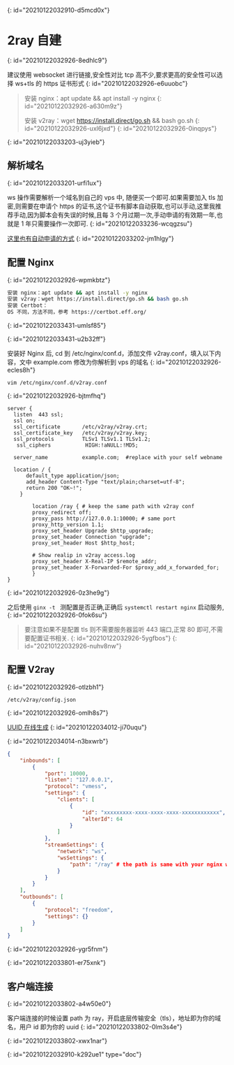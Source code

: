 {: id="20210122032910-d5mcd0x"}

# 2ray 自建
{: id="20210122032926-8edhlc9"}

建议使用 websocket 进行链接,安全性对比 tcp 高不少,要求更高的安全性可以选择 ws+tls 的 https 证书形式
{: id="20210122032926-e6uuobc"}

> 安装 nginx：apt update && apt install -y nginx
> {: id="20210122032926-a630m9z"}
>
> 安装 v2ray：wget https://install.direct/go.sh && bash go.sh
> {: id="20210122032926-uxl6jxd"}
{: id="20210122032926-0inqpys"}


{: id="20210122033203-uj3yieb"}

## 解析域名
{: id="20210122033201-urfi1ux"}

ws 操作需要解析一个域名到自己的 vps 中, 随便买一个即可.如果需要加入 tls 加密,则需要在申请个 https 的证书,这个证书有脚本自动获取,也可以手动,这里我推荐手动,因为脚本会有失误的时候,且每 3 个月过期一次,手动申请的有效期一年,也就是 1 年只需要操作一次即可.
{: id="20210122033236-wcqgzsu"}

[这里也有自动申请的方式](https://neko.re/archives/112.html)
{: id="20210122033202-jm1hlgy"}

## 配置 Nginx
{: id="20210122032926-wpmkbtz"}

```bash
安装 nginx：apt update && apt install -y nginx
安装 v2ray：wget https://install.direct/go.sh && bash go.sh
安装 Certbot：
OS 不同，方法不同，参考 https://certbot.eff.org/
```
{: id="20210122033431-umlsf85"}


{: id="20210122033431-u2b32ff"}

安装好 Nginx 后, cd 到 /etc/nginx/conf.d，添加文件 v2ray.conf，填入以下内容，文中 example.com 修改为你解析到 vps 的域名
{: id="20210122032926-ecles8h"}

```
vim /etc/nginx/conf.d/v2ray.conf
```
{: id="20210122032926-bjtmfhq"}

```
server {
  listen  443 ssl;
  ssl on;
  ssl_certificate       /etc/v2ray/v2ray.crt;
  ssl_certificate_key   /etc/v2ray/v2ray.key;
  ssl_protocols         TLSv1 TLSv1.1 TLSv1.2;
   ssl_ciphers           HIGH:!aNULL:!MD5;

  server_name           example.com;  #replace with your self webname
  
  location / {
      default_type application/json;
      add_header Content-Type "text/plain;charset=utf-8";
      return 200 "OK~!";
    }

        location /ray { # keep the same path with v2ray conf
        proxy_redirect off;
        proxy_pass http://127.0.0.1:10000; # same port
        proxy_http_version 1.1;
        proxy_set_header Upgrade $http_upgrade;
        proxy_set_header Connection "upgrade";
        proxy_set_header Host $http_host;

        # Show realip in v2ray access.log
        proxy_set_header X-Real-IP $remote_addr;
        proxy_set_header X-Forwarded-For $proxy_add_x_forwarded_for;
        }
}
```
{: id="20210122032926-0z3he9g"}

之后使用 `ginx -t ` 测配置是否正确,正确后 `systemctl restart nginx` 启动服务,
{: id="20210122032926-0fok6su"}

> 要注意如果不是配置 tls 则不需要服务器监听 443 端口,正常 80 即可,不需要配置证书相关.
> {: id="20210122032926-5ygfbos"}
{: id="20210122032926-nuhv8nw"}

## 配置 V2ray
{: id="20210122032926-otlzbh1"}

```
/etc/v2ray/config.json
```
{: id="20210122032926-omlh8s7"}

[UUID 在线生成](https://www.uuidgenerator.net/)
{: id="20210122034012-ji70uqu"}

{: id="20210122034014-n3bxwrb"}

```json
{
    "inbounds": [
        {
            "port": 10000,
            "listen": "127.0.0.1",
            "protocol": "vmess",
            "settings": {
                "clients": [
                    {
                        "id": "xxxxxxxxx-xxxx-xxxx-xxxx-xxxxxxxxxxxx",
                        "alterId": 64
                    }
                ]
            },
            "streamSettings": {
                "network": "ws",
                "wsSettings": {
                    "path": "/ray" # the path is same with your nginx web path
                }
            }
        }
    ],
    "outbounds": [
        {
            "protocol": "freedom",
            "settings": {}
        }
    ]
}

```
{: id="20210122032926-ygr5fnm"}

{: id="20210122033801-er75xnk"}

## 客户端连接
{: id="20210122033802-a4w50e0"}

客户端连接的时候设置 path 为 ray，开启底层传输安全（tls），地址即为你的域名，用户 id 即为你的 uuid
{: id="20210122033802-0lm3s4e"}

{: id="20210122033802-xwx1nar"}


{: id="20210122032910-k292ue1" type="doc"}
